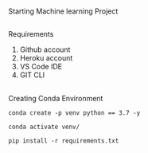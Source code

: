 ###

Starting Machine learning Project

##

Requirements 

1. Github account 
2. Heroku account
3. VS Code IDE
4. GIT CLI

##
Creating Conda Environment

```
conda create -p venv python == 3.7 -y
```

```
conda activate venv/
```

```
pip install -r requirements.txt
```
